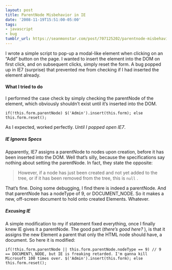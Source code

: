 ```yaml
---
layout: post
title: ParentNode Misbehavior in IE
date: '2008-11-19T15:51:00-05:00'
tags:
- javascript
- bug
tumblr_url: https://seanmonstar.com/post/707125202/parentnode-misbehavior-in-ie
---
```

I wrote a simple script to pop-up a modal-like element when clicking on an “Add” button on the page. I wanted to insert the element into the DOM on first click, and on subsequent clicks, simply reset the form. A bug popped up in IE7 (surprise) that prevented me from checking if I had inserted the element already.

#### What I tried to do

I performed the case check by simply checking the parentNode of the element, which obviously shouldn’t exist until it’s inserted into the DOM.

    if(!this.form.parentNode) $('Admin').insert(this.form); else this.form.reset();

As I expected, worked perfectly. _Until I popped open IE7_.

##### IE Ignores Specs

Apparently, IE7 assigns a parentNode to nodes upon creation, before it has been inserted into the DOM. Well that’s silly, because the specifications say nothing about setting the parentNode. In fact, they state the opposite:

> However, if a node has just been created and not yet added to the tree, or if it has been removed from the tree, this is `null` .

That’s fine. Doing some debugging, I find there is indeed a parentNode. And that parentNode has a nodeType of 9, or DOCUMENT\_NODE. So it makes a new, off-screen document to hold onto created Elements. Whatever.

##### Excusing IE

A simple modification to my if statement fixed everything, once I finally knew IE gives it a parentNode. The good part (_there’s good here?_ ), is that it assigns the new Element a parent that only the HTML node should have, a document. So here it is modified:

    if(!this.form.parentNode || this.form.parentNode.nodeType == 9) // 9 == DOCUMENT\_NODE, but IE is freaking retarded. I'm ganna kill Microsoft 100 times over. $('Admin').insert(this.form); else this.form.reset();

